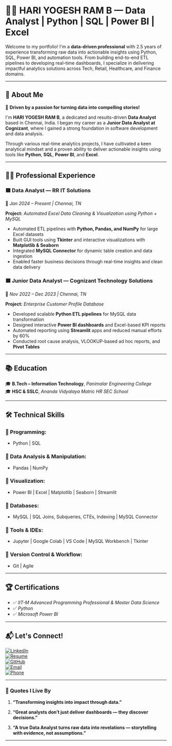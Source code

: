 # 👨‍💼 HARI YOGESH RAM B — Data Analyst | Python | SQL | Power BI | Excel

Welcome to my portfolio! I'm a **data-driven professional** with 2.5 years of experience transforming raw data into actionable insights using Python, SQL, Power BI, and automation tools. From building end-to-end ETL pipelines to developing real-time dashboards, I specialize in delivering impactful analytics solutions across Tech, Retail, Healthcare, and Finance domains.

---

## 🚀 About Me

🎯 **Driven by a passion for turning data into compelling stories!**  

I'm **HARI YOGESH RAM B**, a dedicated and results-driven **Data Analyst** based in Chennai, India. I began my career as a **Junior Data Analyst at Cognizant**, where I gained a strong foundation in software development and data analysis.  

Through various real-time analytics projects, I have cultivated a keen analytical mindset and a proven ability to deliver actionable insights using tools like **Python**, **SQL**, **Power BI**, and **Excel**.

---

## 🧑‍💼 Professional Experience

### 🟩 **Data Analyst — RR IT Solutions**  
📍 *Jan 2024 – Present | Chennai, TN*

**Project:** *Automated Excel Data Cleaning & Visualization using Python + MySQL*  
- Automated ETL pipelines with **Python, Pandas, and NumPy** for large Excel datasets  
- Built GUI tools using **Tkinter** and interactive visualizations with **Matplotlib & Seaborn**  
- Integrated **MySQL Connector** for dynamic table creation and data ingestion  
- Enabled faster business decisions through real-time insights and clean data delivery  


### 🟦 **Junior Data Analyst — Cognizant Technology Solutions**  
📍 *Nov 2022 – Dec 2023 | Chennai, TN*

**Project:** *Enterprise Customer Profile Database*  
- Developed scalable **Python ETL pipelines** for MySQL data transformation  
- Designed interactive **Power BI dashboards** and Excel-based KPI reports  
- Automated reporting using **Streamlit** apps and reduced manual efforts by 60%  
- Conducted root cause analysis, VLOOKUP-based ad hoc reports, and **Pivot Tables**  

---

## 📚 Education

🎓 **B.Tech – Information Technology**, *Panimalar Engineering College*  
🎓 **HSC & SSLC**, *Ananda Vidyalaya Matric HR SEC School*

---

## 🛠️ Technical Skills

### 📌 Programming:
- Python | SQL

### 📌 Data Analysis & Manipulation:
- Pandas | NumPy

### 📌 Visualization:
- Power BI | Excel | Matplotlib | Seaborn | Streamlit

### 📌 Databases:
- MySQL | SQL Joins, Subqueries, CTEs, Indexing | MySQL Connector

### 📌 Tools & IDEs:
- Jupyter | Google Colab | VS Code | MySQL Workbench | Tkinter

### 📌 Version Control & Workflow:
- Git | Agile

---

## 🏆 Certifications

- ✅ *IIT-M Advanced Programming Professional & Master Data Science*  
- ✅ *Python*  
- ✅ *Microsoft Power BI*

---

## 📬 Let's Connect!

[![LinkedIn](https://img.shields.io/badge/LinkedIn-Connect-blue?style=for-the-badge&logo=linkedin)](https://www.linkedin.com/in/hariyogeshram0905/)  
[![Resume](https://img.shields.io/badge/Resume-View-red?style=for-the-badge&logo=adobeacrobatreader&logoColor=white)](https://drive.google.com/file/d/1KF9vggpDKRJNPqkDbmDQx_QXSt9NjXB7/view?usp=drive_link)  
[![GitHub](https://img.shields.io/badge/GitHub-Portfolio-black?style=for-the-badge&logo=github)](https://github.com/hari-yogesh-ram-0905)  
[![Email](https://img.shields.io/badge/Email-Me-red?style=for-the-badge&logo=gmail&logoColor=white)](mailto:hariyogeshram882@gmail.com)  
[![Phone](https://img.shields.io/badge/Phone-Call-blue?style=for-the-badge&logo=googlevoice&logoColor=white)](tel:+919345367376)

---

### 💬 Quotes I Live By

1. **“Transforming insights into impact through data.”**

2. **“Great analysts don’t just deliver dashboards — they discover decisions.”**

3. **“A true Data Analyst turns raw data into revelations — storytelling with evidence, not assumptions.”**

---
